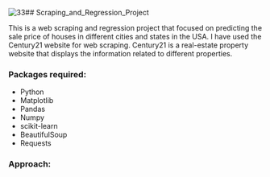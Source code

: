 ![33](https://user-images.githubusercontent.com/42986304/163636134-b5076632-fb57-475d-9b4c-24d1084fae5d.jpeg)## Scraping_and_Regression_Project

This is a web scraping and regression project that focused on predicting the sale price of houses in different cities and states in the USA.
I have used the Century21 website for web scraping. Century21 is a real-estate property website that displays the information related to different properties. 


### Packages required:
- Python 
- Matplotlib
- Pandas
- Numpy
- scikit-learn
- BeautifulSoup
- Requests

### Approach:
